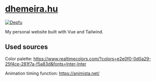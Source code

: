 # [dhemeira.hu](https://dhemeira.hu)

[![Depfu](https://badges.depfu.com/badges/c843f420dad1b6d556eb55e86603dbe1/count.svg)](https://depfu.com/github/dhemeira/dhemeira.hu?project_id=43537)

My personal website built with Vue and Tailwind.

## Used sources

Color palette: https://www.realtimecolors.com/?colors=e2e0f0-0d0a29-25f4ce-281f7a-f5a83d&fonts=Inter-Inter

Animation timing function: https://animista.net/
